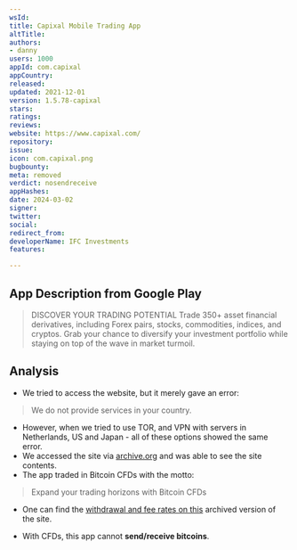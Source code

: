 ```yaml
---
wsId: 
title: Capixal Mobile Trading App
altTitle: 
authors:
- danny
users: 1000
appId: com.capixal
appCountry: 
released: 
updated: 2021-12-01
version: 1.5.78-capixal
stars: 
ratings: 
reviews: 
website: https://www.capixal.com/
repository: 
issue: 
icon: com.capixal.png
bugbounty: 
meta: removed
verdict: nosendreceive
appHashes: 
date: 2024-03-02
signer: 
twitter: 
social: 
redirect_from: 
developerName: IFC Investments
features: 

---
```


## App Description from Google Play 

> DISCOVER YOUR TRADING POTENTIAL
Trade 350+ asset financial derivatives, including Forex pairs, stocks, commodities, indices, and cryptos. Grab your chance to diversify your investment portfolio while staying on top of the wave in market turmoil.

## Analysis 

- We tried to access the website, but it merely gave an error: 

> We do not provide services in your country. 

- However, when we tried to use TOR, and VPN with servers in Netherlands, US and Japan - all of these options showed the same error. 
- We accessed the site via [archive.org](https://web.archive.org/web/20220314164619/https://www.capixal.com/) and was able to see the site contents. 
- The app traded in Bitcoin CFDs with the motto: 

> Expand your trading horizons with Bitcoin CFDs
- One can find the [withdrawal and fee rates on this](https://web.archive.org/web/20220401205155/https://capixal-fo-content.s3-eu-west-1.amazonaws.com/Content/Documents/costs_and_charges.pdf) archived version of the site.

- With CFDs, this app cannot **send/receive bitcoins**.
